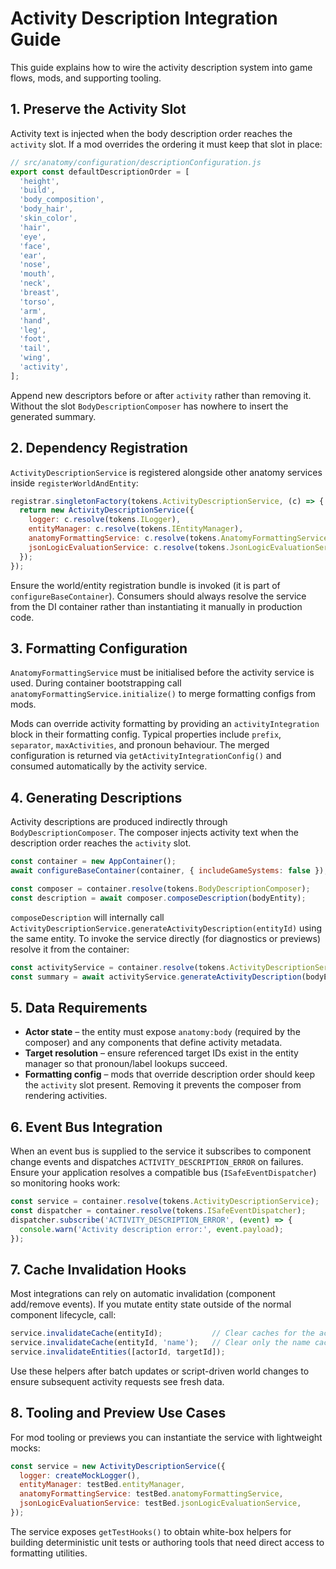 # Activity Description Integration Guide

This guide explains how to wire the activity description system into game flows, mods, and
supporting tooling.

## 1. Preserve the Activity Slot

Activity text is injected when the body description order reaches the `activity` slot.
If a mod overrides the ordering it must keep that slot in place:

```javascript
// src/anatomy/configuration/descriptionConfiguration.js
export const defaultDescriptionOrder = [
  'height',
  'build',
  'body_composition',
  'body_hair',
  'skin_color',
  'hair',
  'eye',
  'face',
  'ear',
  'nose',
  'mouth',
  'neck',
  'breast',
  'torso',
  'arm',
  'hand',
  'leg',
  'foot',
  'tail',
  'wing',
  'activity',
];
```

Append new descriptors before or after `activity` rather than removing it. Without the
slot `BodyDescriptionComposer` has nowhere to insert the generated summary.

## 2. Dependency Registration

`ActivityDescriptionService` is registered alongside other anatomy services inside
`registerWorldAndEntity`:

```javascript
registrar.singletonFactory(tokens.ActivityDescriptionService, (c) => {
  return new ActivityDescriptionService({
    logger: c.resolve(tokens.ILogger),
    entityManager: c.resolve(tokens.IEntityManager),
    anatomyFormattingService: c.resolve(tokens.AnatomyFormattingService),
    jsonLogicEvaluationService: c.resolve(tokens.JsonLogicEvaluationService),
  });
});
```

Ensure the world/entity registration bundle is invoked (it is part of
`configureBaseContainer`). Consumers should always resolve the service from the DI container
rather than instantiating it manually in production code.

## 3. Formatting Configuration

`AnatomyFormattingService` must be initialised before the activity service is used. During
container bootstrapping call `anatomyFormattingService.initialize()` to merge formatting
configs from mods.

Mods can override activity formatting by providing an `activityIntegration` block in their
formatting config. Typical properties include `prefix`, `separator`, `maxActivities`, and
pronoun behaviour. The merged configuration is returned via
`getActivityIntegrationConfig()` and consumed automatically by the activity service.

## 4. Generating Descriptions

Activity descriptions are produced indirectly through `BodyDescriptionComposer`. The
composer injects activity text when the description order reaches the `activity` slot.

```javascript
const container = new AppContainer();
await configureBaseContainer(container, { includeGameSystems: false });

const composer = container.resolve(tokens.BodyDescriptionComposer);
const description = await composer.composeDescription(bodyEntity);
```

`composeDescription` will internally call
`ActivityDescriptionService.generateActivityDescription(entityId)` using the same entity. To
invoke the service directly (for diagnostics or previews) resolve it from the container:

```javascript
const activityService = container.resolve(tokens.ActivityDescriptionService);
const summary = await activityService.generateActivityDescription(bodyEntity.getId());
```

## 5. Data Requirements

* **Actor state** – the entity must expose `anatomy:body` (required by the composer) and any
  components that define activity metadata.
* **Target resolution** – ensure referenced target IDs exist in the entity manager so that
  pronoun/label lookups succeed.
* **Formatting config** – mods that override description order should keep the `activity`
  slot present. Removing it prevents the composer from rendering activities.

## 6. Event Bus Integration

When an event bus is supplied to the service it subscribes to component change events and
dispatches `ACTIVITY_DESCRIPTION_ERROR` on failures. Ensure your application resolves a
compatible bus (`ISafeEventDispatcher`) so monitoring hooks work:

```javascript
const service = container.resolve(tokens.ActivityDescriptionService);
const dispatcher = container.resolve(tokens.ISafeEventDispatcher);
dispatcher.subscribe('ACTIVITY_DESCRIPTION_ERROR', (event) => {
  console.warn('Activity description error:', event.payload);
});
```

## 7. Cache Invalidation Hooks

Most integrations can rely on automatic invalidation (component add/remove events). If you
mutate entity state outside of the normal component lifecycle, call:

```javascript
service.invalidateCache(entityId);           // Clear caches for the actor
service.invalidateCache(entityId, 'name');   // Clear only the name cache
service.invalidateEntities([actorId, targetId]);
```

Use these helpers after batch updates or script-driven world changes to ensure subsequent
activity requests see fresh data.

## 8. Tooling and Preview Use Cases

For mod tooling or previews you can instantiate the service with lightweight mocks:

```javascript
const service = new ActivityDescriptionService({
  logger: createMockLogger(),
  entityManager: testBed.entityManager,
  anatomyFormattingService: testBed.anatomyFormattingService,
  jsonLogicEvaluationService: testBed.jsonLogicEvaluationService,
});
```

The service exposes `getTestHooks()` to obtain white-box helpers for building deterministic
unit tests or authoring tools that need direct access to formatting utilities.
